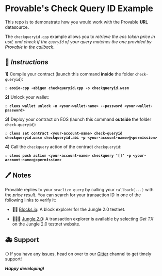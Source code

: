 # Provable's Check Query ID Example

This repo is to demonstrate how you would work with the Provable **URL** datasource.

The `checkqueryid.cpp` example allows you to *retrieve the eos token price in usd, and check if the `queryId` of
your query matches the one provided by Provable in the callback*.

## :page_with_curl: *Instructions*

**1)** Compile your contract (launch this command **inside** the folder `check-queryid`):

**`❍ eosio-cpp -abigen checkqueryid.cpp -o checkqueryid.wasm`**

**2)** Unlock your wallet:

**`❍ cleos wallet unlock -n <your-wallet-name> --password <your-wallet-password>`**

**3)** Deploy your contract on EOS (launch this command **outside** the folder `check-queryid`):

**`❍ cleos set contract <your-account-name> check-queryid checkqueryid.wasm checkqueryid.abi -p <your-account-name>@<permission>`**

**4)** Call the `checkquery` action of the contract `checkqueryid`:

**`❍ cleos push action <your-account-name> checkquery '[]' -p <your-account-name>@<permission>`**

## :pen: Notes

Provable replies to your `oraclize_query` by calling your `callback(...)` with the *price result*.
You can search for your transaction ID in one of the following links to verify it:

* :mag_right::ledger: [Blocks.io](https://jungle.bloks.io/): A block explorer for the Jungle 2.0 testnet.

* :palm_tree::lion::palm_tree: [Jungle 2.0](https://monitor.jungletestnet.io/#home): A transaction explorer is available by selecting *Get TX* on the Jungle 2.0 testnet website.

## :ambulance: Support

❍  If you have any issues, head on over to our [Gitter](https://gitter.im/provable/eos-api) channel to get timely support!

***Happy developing!***
